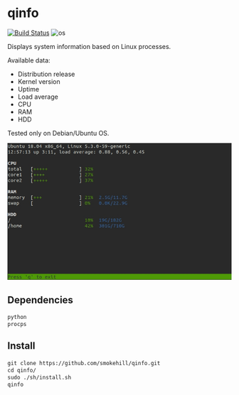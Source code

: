 # qinfo

[![Build Status](https://travis-ci.com/smokehill/qinfo.svg?branch=master)](https://travis-ci.com/smokehill/qinfo)
![os](https://img.shields.io/badge/os-linux-green)

Displays system information based on Linux processes.

Available data:
- Distribution release
- Kernel version
- Uptime
- Load average
- CPU
- RAM
- HDD

Tested only on Debian/Ubuntu OS.

![](example.jpg)

## Dependencies

```
python
procps
```

## Install

```
git clone https://github.com/smokehill/qinfo.git
cd qinfo/
sudo ./sh/install.sh
qinfo
```